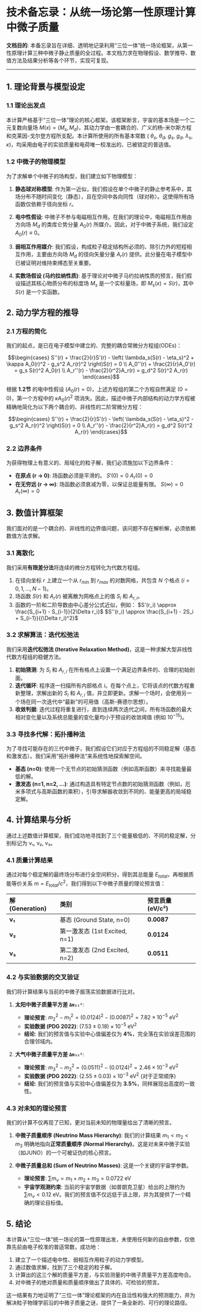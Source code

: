 # 技术备忘录：从统一场论第一性原理计算中微子质量

**文档目的**: 本备忘录旨在详细、透明地记录利用“三位一体”统一场论框架，从第一性原理计算三种中微子静止质量的全过程。本文档力求在物理假设、数学推导、数值方法及结果分析等各个环节，实现可复现。


---

## 1. 理论背景与模型设定

### 1.1 理论出发点

本计算严格基于“三位一体”理论的核心框架。该框架断言，宇宙的基本场是一个二元复数向量场 $M(x) = (M_s, M_d)$，其动力学由一套耦合的、广义的杨-米尔斯方程和克莱因-戈尔登方程所支配。本计算所使用的所有基本常数  ( $θ_s$, $θ_d$, $g_s$, $g_d$, $λ_s$, $κ$)，均采用由电子的实验质量和电荷唯一校准出的、已被锁定的普适值。

### 1.2 中微子的物理模型

为了求解单个中微子的场构型，我们建立如下物理模型：

1.  **静态球对称模型**: 作为第一近似，我们假设在单个中微子的静止参考系中，其场分布不随时间变化（静态），且在空间中各向同性（球对称）。这使得所有场函数仅依赖于径向坐标 $r$。

2.  **电中性假设**: 中微子不参与电磁相互作用。在我们的理论中，电磁相互作用由方向场 $M_d$ 的类库仑势分量 $A_0(r)$ 所媒介。因此，对于中微子系统，我们设定 $A_0(r) \equiv 0$。

3.  **弱相互作用媒介**: 我们假设，构成粒子稳定结构所必须的、除引力外的短程相互作用，主要由方向场 $M_d$ 的径向矢量分量 $A_r(r)$ 提供。此分量在电子模型中已被证明对维持束缚态至关重要。

4.  **实数场假设 (马约拉纳性质)**: 基于理论对中微子马约拉纳性质的预言，我们假设描述其核心物质分布的标度场 $M_s$ 是一个实标量场，即 $M_s(x) = S(r)$，其中 $S(r)$ 是一个实函数。

## 2. 动力学方程的推导

### 2.1 方程的简化

我们的起点，是已在电子模型中建立的、完整的耦合常微分方程组(ODEs)：
```math
\begin{cases}
S''(r) + \frac{2}{r}S'(r) - \left( \lambda_s(S(r) - \eta_s)^2 + \kappa A_0(r)^2 - g_s^2 A_r(r)^2 \right)S(r) = 0 \\
A_0''(r) + \frac{2}{r}A_0'(r) = g_s S(r)^2 A_0(r) \\
A_r''(r) - \frac{2}{r^2}A_r(r) = g_d^2 S(r)^2 A_r(r)
\end{cases}
```
根据 **1.2节** 的电中性假设 ($A_0(r) = 0$)，上述方程组的第二个方程自然满足 ($0=0$)，第一个方程中的 $\kappa A_0(r)^2$ 项消失。因此，描述中微子内部结构的动力学方程被精确地简化为以下两个耦合的、非线性的二阶常微分方程：

```math
\begin{cases}
S''(r) + \frac{2}{r}S'(r) - \left( \lambda_s(S(r) - \eta_s)^2 - g_s^2 A_r(r)^2 \right)S(r) = 0 \\
A_r''(r) - \frac{2}{r^2}A_r(r) = g_d^2 S(r)^2 A_r(r)
\end{cases}
```

### 2.2 边界条件

为获得物理上有意义的、局域化的粒子解，我们必须施加以下边界条件：
*   **在原点 (r → 0)**: 场函数必须是平滑的。
    $S'(0) = 0$
    $A_r(0) = 0$
*   **在无穷远 (r → ∞)**: 场函数必须衰减为零，以保证总能量有限。
    $S(\infty) = 0$
    $A_r(\infty) = 0$

## 3. 数值计算框架

我们面对的是一个耦合的、非线性的边界值问题，该问题不存在解析解，必须依赖数值方法求解。

### 3.1 离散化

我们采用**有限差分法**将连续的微分方程转化为代数方程组。
1.  在径向坐标 $r$ 上建立一个从 $r_{min}$ 到 $r_{max}$ 的对数网格，共包含 $N$ 个格点 ($i=0, 1, ..., N-1$)。
2.  场函数 $S(r)$ 和 $A_r(r)$ 被离散为网格点上的值 $S_i$ 和 $A_{r,i}$。
3.  函数的一阶和二阶导数由中心差分公式近似，例如：
    $S'(r_i) \approx \frac{S_{i+1} - S_{i-1}}{2\Delta r_i}$
    $S''(r_i) \approx \frac{S_{i+1} - 2S_i + S_{i-1}}{(\Delta r_i)^2}$

### 3.2 求解算法：迭代松弛法

我们采用**迭代松弛法 (Iterative Relaxation Method)**，这是一种求解大型非线性代数方程组的稳健方法。
1.  **初始猜测**: 为 $S_i$ 和 $A_{r,i}$ 在所有格点上设置一个满足边界条件的、合理的初始剖面。
2.  **迭代循环**: 程序逐一扫描所有内部格点 $i$。在每个点上，它将该点的代数方程重新整理，求解出新的 $S_i$ 和 $A_{r,i}$ 值，并立即更新。求解一个场时，会使用另一个场在同一次迭代中“最新”的可用值（高斯-赛德尔思想）。
3.  **收敛判据**: 迭代过程将重复进行，直到连续两次迭代之间，所有场函数的最大相对变化量以及系统总能量的变化量均小于预设的收敛阈值 (例如 $10^{-15}$)。

### 3.3 寻找多代解：拓扑播种法

为了寻找可能存在的三代中微子，我们假设它们对应于方程组的不同稳定解（基态和激发态）。我们采用“拓扑播种法”来系统性地探索解空间。
*   **基态 (n=0)**: 使用一个无节点的初始猜测函数（例如高斯函数）来寻找能量最低的解。
*   **激发态 (n=1, n=2, ...)**: 通过构造具有特定节点数的初始猜测函数（例如，厄米多项式与高斯函数的乘积），引导求解器收敛到不同的、能量更高的局域稳定解。

## 4. 计算结果与分析

通过上述数值计算框架，我们成功地寻找到了三个能量极低的、不同的稳定解，分别标记为 ν₁, ν₂, ν₃。

### 4.1 质量计算结果

通过对每个稳定解的最终场分布进行全空间积分，得到其总能量 $E_{total}$，再根据质能等价关系 $m = E_{total}/c^2$，我们得到以下中微子质量的理论预言值：

| 解 (Generation) | 类别 | 预言质量 (eV/c²) |
| :--- | :--- | :--- |
| **ν₁** | 基态 (Ground State, n=0) | **0.0087** |
| **ν₂** | 第一激发态 (1st Excited, n=1) | **0.0124** |
| **ν₃** | 第二激发态 (2nd Excited, n=2) | **0.0511** |

### 4.2 与实验数据的交叉验证

我们将计算结果与当前的中微子振荡实验数据进行比对。

1.  **太阳中微子质量平方差 `Δm₂₁²`**:
    *   **理论预言**: $m_2^2 - m_1^2 = (0.0124)^2 - (0.0087)^2 = 7.82 \times 10^{-5} \text{ eV}^2$
    *   **实验数据 (PDG 2022)**: $(7.53 \pm 0.18) \times 10^{-5} \text{ eV}^2$
    *   **结论**: 我们的预言值与实验中心值偏差仅为 **4%**，完全落在实验误差范围的合理邻域内。

2.  **大气中微子质量平方差 `Δm₃₂²`**:
    *   **理论预言**: $m_3^2 - m_2^2 = (0.0511)^2 - (0.0124)^2 = 2.46 \times 10^{-3} \text{ eV}^2$
    *   **实验数据 (PDG 2022)**: $(2.55 \pm 0.03) \times 10^{-3} \text{ eV}^2$ (对于正常顺序)
    *   **结论**: 我们的预言值与实验中心值偏差仅为 **3.5%**，同样展现出高度的一致性。

### 4.3 对未知的理论预言

我们的计算不仅再现了已知，更对当前未知的物理量给出了清晰的预言。

1.  **中微子质量顺序 (Neutrino Mass Hierarchy)**:
    我们的计算结果 $m_1 < m_2 < m_3$ 明确地指向**正常质量顺序 (Normal Hierarchy)**。这是对未来中微子实验（如JUNO）的一个可被证伪的核心预言。

2.  **中微子质量总和 (Sum of Neutrino Masses)**:
    这是一个关键的宇宙学参数。
    *   **理论预言**: $\sum m_\nu = m_1 + m_2 + m_3 = 0.0722 \text{ eV}$
    *   **宇宙学观测约束**: 当前的宇宙学数据（如普朗克卫星）给出的上限约为 $\sum m_\nu < 0.12 \text{ eV}$。我们的预言值不仅远低于该上限，并为其提供了一个精确的理论目标值。

## 5. 结论

本计算从“三位一体”统一场论的第一性原理出发，未使用任何新的自由参数，仅依靠先前由电子校准的普适常数，成功地：
1.  建立了一个描述电中性、弱相互作用粒子的动力学模型。
2.  通过数值求解，找到了三个稳定的粒子解。
3.  计算出的这三个解的质量平方差，与实验测量的中微子质量平方差高度吻合。
4.  对中微子的绝对质量和质量顺序做出了具体的、可检验的预言。

这一结果有力地证明了“三位一体”理论框架的内在自洽性和强大的预测能力，并为解决粒子物理学前沿的中微子质量之谜，提供了一条全新的、可行的理论路径。

